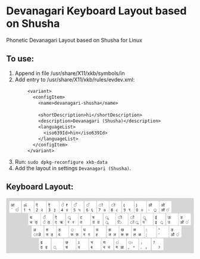 # Devanagari Keyboard Layout based on Shusha
Phonetic Devanagari Layout based on Shusha for Linux

## To use:

1.	Append in file /usr/share/X11/xkb/symbols/in
2.	Add entry to /usr/share/X11/xkb/rules/evdev.xml:
```
        <variant>
          <configItem>
            <name>devanagari-shusha</name>

            <shortDescription>hi</shortDescription>
            <description>Devanagari (Shusha)</description>
            <languageList>
              <iso639Id>hin</iso639Id>
            </languageList>
          </configItem>
        </variant>
```
3.	Run: `sudo dpkg-reconfigure xkb-data`
4.	Add the layout in settings `Devanagari (Shusha)`.

## Keyboard Layout:
![Keyboard Layout](https://raw.githubusercontent.com/kanchudeep/devanagari-shusha/master/devanagari-shusha-layout.png)
